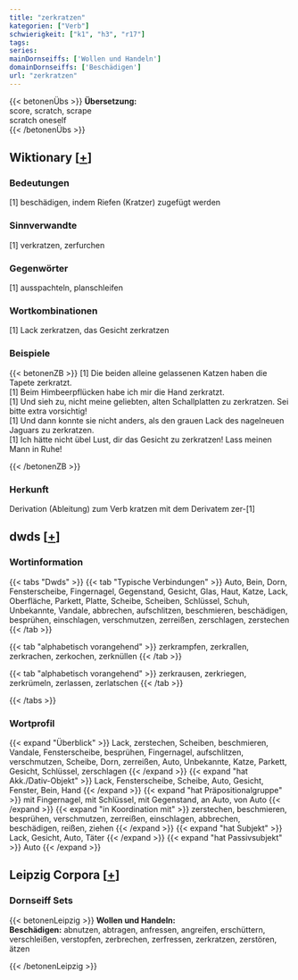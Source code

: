 ```yaml
---
title: "zerkratzen"
kategorien: ["Verb"]
schwierigkeit: ["k1", "h3", "r17"]
tags:
series:
mainDornseiffs: ['Wollen und Handeln']
domainDornseiffs: ['Beschädigen']
url: "zerkratzen"
---
```


{{< betonenÜbs >}}
**Übersetzung:**  
score, scratch, scrape  
scratch oneself  
{{< /betonenÜbs >}}

## Wiktionary [[+](https://de.wiktionary.org/wiki/zerkratzen)]

### Bedeutungen
[1] beschädigen, indem Riefen (Kratzer) zugefügt werden  

### Sinnverwandte
[1] verkratzen, zerfurchen  

### Gegenwörter
[1] ausspachteln, planschleifen  

### Wortkombinationen
[1] Lack zerkratzen, das Gesicht zerkratzen  

### Beispiele
{{< betonenZB >}}
[1] Die beiden alleine gelassenen Katzen haben die Tapete zerkratzt.  
[1] Beim Himbeerpflücken habe ich mir die Hand zerkratzt.  
[1] Und sieh zu, nicht meine geliebten, alten Schallplatten zu zerkratzen. Sei bitte extra vorsichtig!  
[1] Und dann konnte sie nicht anders, als den grauen Lack des nagelneuen Jaguars zu zerkratzen.  
[1] Ich hätte nicht übel Lust, dir das Gesicht zu zerkratzen! Lass meinen Mann in Ruhe!  

{{< /betonenZB >}}
### Herkunft
Derivation (Ableitung) zum Verb kratzen mit dem Derivatem zer-[1]  



## dwds [[+](https://www.dwds.de/wb/zerkratzen)]

### Wortinformation
{{< tabs "Dwds" >}}
{{< tab "Typische Verbindungen" >}}
Auto, Bein, Dorn, Fensterscheibe, Fingernagel, Gegenstand, Gesicht, Glas, Haut, Katze, Lack, Oberfläche, Parkett, Platte, Scheibe, Scheiben, Schlüssel, Schuh, Unbekannte, Vandale, abbrechen, aufschlitzen, beschmieren, beschädigen, besprühen, einschlagen, verschmutzen, zerreißen, zerschlagen, zerstechen
{{< /tab >}}

{{< tab "alphabetisch vorangehend" >}}
zerkrampfen, zerkrallen, zerkrachen, zerkochen, zerknüllen
{{< /tab >}}

{{< tab "alphabetisch vorangehend" >}}
zerkrausen, zerkriegen, zerkrümeln, zerlassen, zerlatschen
{{< /tab >}}

{{< /tabs >}}

### Wortprofil
{{< expand "Überblick" >}} Lack, zerstechen, Scheiben, beschmieren, Vandale, Fensterscheibe, besprühen, Fingernagel, aufschlitzen, verschmutzen, Scheibe, Dorn, zerreißen, Auto, Unbekannte, Katze, Parkett, Gesicht, Schlüssel, zerschlagen {{< /expand >}}
{{< expand "hat Akk./Dativ-Objekt" >}} Lack, Fensterscheibe, Scheibe, Auto, Gesicht, Fenster, Bein, Hand {{< /expand >}}
{{< expand "hat Präpositionalgruppe" >}} mit Fingernagel, mit Schlüssel, mit Gegenstand, an Auto, von Auto {{< /expand >}}
{{< expand "in Koordination mit" >}} zerstechen, beschmieren, besprühen, verschmutzen, zerreißen, einschlagen, abbrechen, beschädigen, reißen, ziehen {{< /expand >}}
{{< expand "hat Subjekt" >}} Lack, Gesicht, Auto, Täter {{< /expand >}}
{{< expand "hat Passivsubjekt" >}} Auto {{< /expand >}}

## Leipzig Corpora [[+](https://corpora.uni-leipzig.de/en/res?word=zerkratzen&corpusId=deu_newscrawl-public_2018)]

### Dornseiff Sets
{{< betonenLeipzig >}}
**Wollen und Handeln:**  
**Beschädigen:** abnutzen, abtragen, anfressen, angreifen, erschüttern, verschleißen, verstopfen, zerbrechen, zerfressen, zerkratzen, zerstören, ätzen  

{{< /betonenLeipzig >}}
